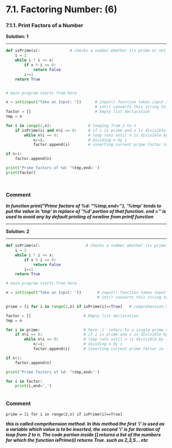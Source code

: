 
# 7.1. Factoring Number: (6)

### 7.1.1. Print Factors of a Number



**Solution: 1**

--------------------


```python
def isPrime(x):             # checks a number whether its prime or not
    i = 2
    while i * i <= x:
        if x % i == 0:
            return False
        i+=1
    return True


# main program starts from here

n = int(input("Take an Input: "))      # input() function takes input as string.
                                       # int() converts this string to integer type
factor = []                            # Empty list declaration
tmp = n

for i in range(2,n):                # looping from 2 to n
    if isPrime(i) and n%i == 0:     # if i is prime and n is divisible by i
        while n%i == 0:             # loop runs until n is divisible by i
            n/=i;                   # dividing n by i
            factor.append(i)        # inserting current prime factor in list

if n>1:
    factor.append(n)

print("Prime factors of %d: "%tmp,end='')
print(factor)




```

### Comment

***In function print("Prime factors of %d: "%tmp,end=''),  '%tmp' tends to put the value in 'tmp' in replace of '%d' portion of that function. end ='' is used to avoid any by default printing of newline from printf function***

--------------------------

**Solution: 2**

-------------------

```python
def isPrime(x):                    # checks a number whether its prime or not
    i = 2
    while i * i <= x:
        if x % i == 0:
            return False
        i+=1
    return True

# main program starts from here

n = int(input("Take an Input: "))       # input() function takes input as string.
                                        # int() converts this string to integer type

prime = [i for i in range(2,n) if isPrime(i)==True]   # comprehension method. Discussed detailed in comment section

factor = []                       # Empty list declaration
tmp = n

for i in prime:                   # here 'i' refers to a single prime number in 'prime' list
    if n%i == 0:                  # if i is prime and n is divisible by i
        while n%i == 0:           # loop runs until n is divisible by i
            n/=i;                 # dividing n by i
            factor.append(i)      # inserting current prime factor in list

if n>1:
    factor.append(n)

print("Prime factors of %d: "%tmp,end='')

for i in factor:
    print(i,end=',')



```

### Comment

```prime = [i for i in range(2,n) if isPrime(i)==True]```

***this is called comprihension method. In this method the first 'i' is used as a variable which value is to be inserted, the second 'i' is for iteration of loop from 2 to n. The code portion inside [] returns a list of the numbers for which the function isPrime(i) returns True. such as 2,3,5... etc***
